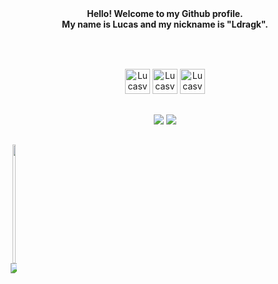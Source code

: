 <div align="center"><strong>
Hello! Welcome to my Github profile.<br>
My name is Lucas and my nickname is "Ldragk".<br><br><br>
</strong> 
</div>

## 

<div align="center">
    <img alt="Lucasvm" width="40px" src="https://cdn.jsdelivr.net/gh/devicons/devicon/icons/html5/html5-plain.svg" />        
    <img alt="Lucasvm" width="40px" src="https://cdn.jsdelivr.net/gh/devicons/devicon/icons/javascript/javascript-plain.svg" />
    <img alt="Lucasvm" width="40px" src="https://cdn.jsdelivr.net/gh/devicons/devicon/icons/css3/css3-plain.svg" />                         
</div>

## 

<div align="center">  
    <a href = "mailto:lucasvm.ti@gmail.com"><img src="https://img.shields.io/badge/Gmail-D14836?style=for-the-badge&logo=gmail&logoColor=white" target="_blank"></a>
    <a href="https://www.linkedin.com/in/lucas-v-marangoni-350824238/" target="_blank"><img src="https://img.shields.io/badge/-LinkedIn-%230077B5?style=for-the-badge&logo=linkedin&logoColor=white" target="_blank"></a>   
</div>
  
## 

<div style="display: inline-block" align="center">
    <a href="https://github.com/Ldragk">
        <img margin="0px" height="190em" width="50%" src="https://github-readme-stats.vercel.app/api/top-langs/?username=Ldragk&layout=compact&langs_count=7&theme=midnight-purple"/></a><br>
        <img src="https://github-readme-streak-stats.herokuapp.com/?user=Ldragk&theme=midnight-purple" style="max-width: 50%;">
</div>
